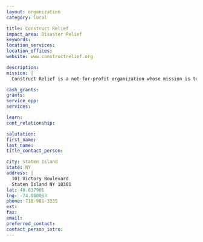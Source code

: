 ```yaml
---
layout: organization
category: local

title: Construct Relief
impact_area: Disaster Relief
keywords: 
location_services: 
location_offices: 
website: www.constructrelief.org

description: 
mission: |
  Construct Relief is a not-for-profit organization whose mission is to lead the reconstruction efforts of Staten Island homes affected by Hurricane Sandy. The organization was initiated immediately after the storm to provide construction finance, management and fundraising efforts for the Staten Island, NY community. It will also serve as a hub where New York City building and design companies and professionals can register to volunteer their services or materials.

cash_grants: 
grants: 
service_opp: 
services: 

learn: 
cont_relationship: 

salutation: 
first_name: 
last_name: 
title_contact_person: 

city: Staten Island
state: NY
address: |
  101 Victory Boulevard    
  Staten Island NY 10301
lat: 40.637901
lng: -74.080063
phone: 718-981-3335
ext: 
fax: 
email: 
preferred_contact: 
contact_person_intro: 
---
```

